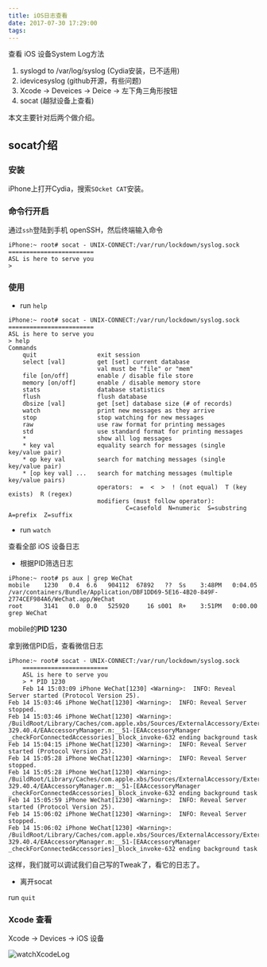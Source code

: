 ```yaml
---
title: iOS日志查看
date: 2017-07-30 17:29:00
tags:
---
```


查看 iOS 设备System Log方法

1. syslogd to /var/log/syslog (Cydia安装，已不适用)
2. idevicesyslog (github开源，有些问题)
3. Xcode -> Deveices -> Deice -> 左下角三角形按钮
4. socat (越狱设备上查看)

<!-- more -->

本文主要针对后两个做介绍。

## socat介绍
### 安装
iPhone上打开Cydia，搜索``SOcket CAT``安装。

### 命令行开启
通过``ssh``登陆到手机 openSSH，然后终端输入命令

```
iPhone:~ root# socat - UNIX-CONNECT:/var/run/lockdown/syslog.sock
========================
ASL is here to serve you
>

```

### 使用

- run ``help``

```
iPhone:~ root# socat - UNIX-CONNECT:/var/run/lockdown/syslog.sock
========================
ASL is here to serve you
> help
Commands
    quit                 exit session
    select [val]         get [set] current database
                         val must be "file" or "mem"
    file [on/off]        enable / disable file store
    memory [on/off]      enable / disable memory store
    stats                database statistics
    flush                flush database
    dbsize [val]         get [set] database size (# of records)
    watch                print new messages as they arrive
    stop                 stop watching for new messages
    raw                  use raw format for printing messages
    std                  use standard format for printing messages
    *                    show all log messages
    * key val            equality search for messages (single key/value pair)
    * op key val         search for matching messages (single key/value pair)
    * [op key val] ...   search for matching messages (multiple key/value pairs)
                         operators:  =  <  >  ! (not equal)  T (key exists)  R (regex)
                         modifiers (must follow operator):
                                 C=casefold  N=numeric  S=substring  A=prefix  Z=suffix

```

- run ``watch``

查看全部 iOS 设备日志

- 根据PID筛选日志

```
iPhone:~ root# ps aux | grep WeChat
mobile    1230   0.4  6.6   904112  67892   ??  Ss    3:48PM   0:04.05 /var/containers/Bundle/Application/DBF1DD69-5E16-4B20-849F-2774CEF984A6/WeChat.app/WeChat
root      3141   0.0  0.0   525920     16 s001  R+    3:51PM   0:00.00 grep WeChat

```

mobile的**PID 1230**

拿到微信PID后，查看微信日志

```
iPhone:~ root# socat - UNIX-CONNECT:/var/run/lockdown/syslog.sock
	========================
	ASL is here to serve you
	> * PID 1230
	Feb 14 15:03:09 iPhone WeChat[1230] <Warning>:  INFO: Reveal Server started (Protocol Version 25).
Feb 14 15:03:46 iPhone WeChat[1230] <Warning>:  INFO: Reveal Server stopped.
Feb 14 15:03:46 iPhone WeChat[1230] <Warning>: /BuildRoot/Library/Caches/com.apple.xbs/Sources/ExternalAccessory/ExternalAccessory-329.40.4/EAAccessoryManager.m:__51-[EAAccessoryManager _checkForConnectedAccessories]_block_invoke-632 ending background task
Feb 14 15:04:15 iPhone WeChat[1230] <Warning>:  INFO: Reveal Server started (Protocol Version 25).
Feb 14 15:05:28 iPhone WeChat[1230] <Warning>:  INFO: Reveal Server stopped.
Feb 14 15:05:28 iPhone WeChat[1230] <Warning>: /BuildRoot/Library/Caches/com.apple.xbs/Sources/ExternalAccessory/ExternalAccessory-329.40.4/EAAccessoryManager.m:__51-[EAAccessoryManager _checkForConnectedAccessories]_block_invoke-632 ending background task
Feb 14 15:05:59 iPhone WeChat[1230] <Warning>:  INFO: Reveal Server started (Protocol Version 25).
Feb 14 15:06:02 iPhone WeChat[1230] <Warning>:  INFO: Reveal Server stopped.
Feb 14 15:06:02 iPhone WeChat[1230] <Warning>: /BuildRoot/Library/Caches/com.apple.xbs/Sources/ExternalAccessory/ExternalAccessory-329.40.4/EAAccessoryManager.m:__51-[EAAccessoryManager _checkForConnectedAccessories]_block_invoke-632 ending background task

```

这样，我们就可以调试我们自己写的Tweak了，看它的日志了。

- 离开socat

run ``quit``

### Xcode 查看

Xcode -> Devices -> iOS 设备

![watchXcodeLog](../../../../images/watchXcodeLog.png)